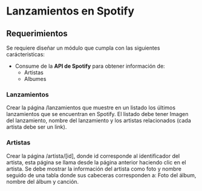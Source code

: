 # Lanzamientos en Spotify

## Requerimientos
Se requiere diseñar un módulo que cumpla con las siguientes carácteristicas:
- Consume de la **API de Spotify** para obtener información de:
    - Artistas
    - Albumes

### Lanzamientos
Crear la página /lanzamientos que muestre en un listado los últimos lanzamientos que se encuentran en Spotify. El listado debe tener Imagen del lanzamiento, nombre del lanzamiento y los artistas relacionados (cada artista debe ser un link).

### Artistas
Crear la página /artista/[id], donde id corresponde al identificador del artista, esta página se llama desde la página anterior haciendo clic en el artista. Se debe mostrar la información del artista como foto y nombre seguido de una tabla donde sus cabeceras corresponden a: Foto del álbum, nombre del álbum y canción.